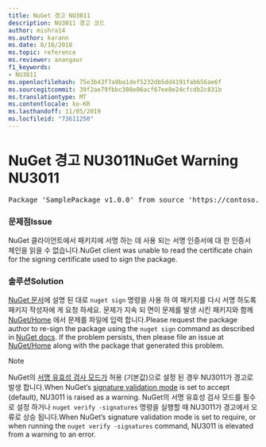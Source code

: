 ```yaml
---
title: NuGet 경고 NU3011
description: NU3011 경고 코드
author: mishra14
ms.author: karann
ms.date: 8/16/2018
ms.topic: reference
ms.reviewer: anangaur
f1_keywords:
- NU3011
ms.openlocfilehash: 75e3b43f7a9ba1def5232db5dd4191fab656ae6f
ms.sourcegitcommit: 39f2ae79fbbc308e06acf67ee8e24cfcdb2c831b
ms.translationtype: MT
ms.contentlocale: ko-KR
ms.lasthandoff: 11/05/2019
ms.locfileid: "73611250"
---
```

# <a name="nuget-warning-nu3011"></a><span data-ttu-id="0f1f2-103">NuGet 경고 NU3011</span><span class="sxs-lookup"><span data-stu-id="0f1f2-103">NuGet Warning NU3011</span></span>

<pre>Package 'SamplePackage v1.0.0' from source 'https://contoso.com/index.json': The primary signature is invalid.</pre>

### <a name="issue"></a><span data-ttu-id="0f1f2-104">문제점</span><span class="sxs-lookup"><span data-stu-id="0f1f2-104">Issue</span></span>

<span data-ttu-id="0f1f2-105">NuGet 클라이언트에서 패키지에 서명 하는 데 사용 되는 서명 인증서에 대 한 인증서 체인을 읽을 수 없습니다.</span><span class="sxs-lookup"><span data-stu-id="0f1f2-105">NuGet client was unable to read the certificate chain for the signing certificate used to sign the package.</span></span>


### <a name="solution"></a><span data-ttu-id="0f1f2-106">솔루션</span><span class="sxs-lookup"><span data-stu-id="0f1f2-106">Solution</span></span>

<span data-ttu-id="0f1f2-107">[NuGet 문서](https://docs.microsoft.com/nuget/create-packages/sign-a-package)에 설명 된 대로 `nuget sign` 명령을 사용 하 여 패키지를 다시 서명 하도록 패키지 작성자에 게 요청 하세요. 문제가 지속 되 면이 문제를 발생 시킨 패키지와 함께 [NuGet/Home](https://github.com/NuGet/Home/issues) 에서 문제를 파일에 입력 합니다.</span><span class="sxs-lookup"><span data-stu-id="0f1f2-107">Please request the package author to re-sign the package using the `nuget sign` command as described in [NuGet docs](https://docs.microsoft.com/nuget/create-packages/sign-a-package). If the problem persists, then please file an issue at [NuGet/Home](https://github.com/NuGet/Home/issues) along with the package that generated this problem.</span></span>


> [!Note]
> <span data-ttu-id="0f1f2-108">NuGet의 [서명 유효성 검사 모드가](https://docs.microsoft.com/nuget/consume-packages/installing-signed-packages#configure-package-signature-requirements) 허용 (기본값)으로 설정 된 경우 NU3011가 경고로 발생 합니다.</span><span class="sxs-lookup"><span data-stu-id="0f1f2-108">When NuGet’s [signature validation mode](https://docs.microsoft.com/nuget/consume-packages/installing-signed-packages#configure-package-signature-requirements) is set to accept (default), NU3011 is raised as a warning.</span></span> <span data-ttu-id="0f1f2-109">NuGet의 서명 유효성 검사 모드를 필수로 설정 하거나 `nuget verify -signatures` 명령을 실행할 때 NU3011가 경고에서 오류로 상승 됩니다.</span><span class="sxs-lookup"><span data-stu-id="0f1f2-109">When NuGet’s signature validation mode is set to require, or when running the `nuget verify -signatures` command, NU3011 is elevated from a warning to an error.</span></span> 
